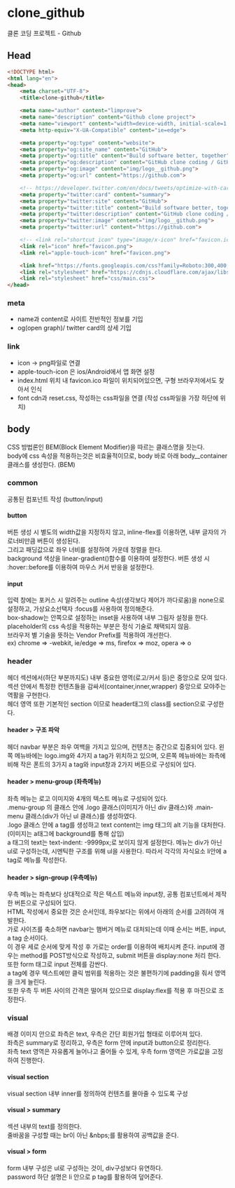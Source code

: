 # clone_github

클론 코딩 프로젝트 - Github

## Head

```HTML
<!DOCTYPE html>
<html lang="en">
<head>
    <meta charset="UTF-8">
    <title>clone-github</title>

    <meta name="author" content="limprove">
    <meta name="description" content="Github clone project">
    <meta name="viewport" content="width=device-width, initial-scale=1.0, user-scalable=no, maximum-scale=1, minimum-scale=1">
    <meta http-equiv="X-UA-Compatible" content="ie=edge">

    <meta property="og:type" content="website">
    <meta property="og:site_name" content="GitHub">
    <meta property="og:title" content="Build software better, together">
    <meta property="og:description" content="GitHub clone coding / GitHub is where people build software. More than 31 million people use GitHub to discover, fork, and contribute to over 100 million projects.">
    <meta property="og:image" content="img/logo__github.png">
    <meta property="og:url" content="https://github.com">

    <!-- https://developer.twitter.com/en/docs/tweets/optimize-with-cards/guides/getting-started.html -->
    <meta property="twitter:card" content="summary">
    <meta property="twitter:site" content="GitHub">
    <meta property="twitter:title" content="Build software better, together">
    <meta property="twitter:description" content="GitHub clone coding / GitHub is where people build software. More than 31 million people use GitHub to discover, fork, and contribute to over 100 million projects.">
    <meta property="twitter:image" content="img/logo__github.png">
    <meta property="twitter:url" content="https://github.com">

    <!-- <link rel="shortcut icon" type="image/x-icon" href="favicon.ico"> -->
    <link rel="icon" href="favicon.png">
    <link rel="apple-touch-icon" href="favicon.png">

    <link href="https://fonts.googleapis.com/css?family=Roboto:300,400,500,700,900&display=swap" rel="stylesheet">
    <link rel="stylesheet" href="https://cdnjs.cloudflare.com/ajax/libs/meyer-reset/2.0/reset.css">
    <link rel="stylesheet" href="css/main.css">
</head>
```

### meta

- name과 content로 사이트 전반적인 정보를 기입
- og(open graph)/ twitter card의 상세 기입

### link

- icon -> png파일로 연결
- apple-touch-icon 은 ios/Android에서 앱 화면 설정
- index.html 위치 내 favicon.ico 파일이 위치되어있으면, 구형 브라우저에서도 찾아서 인식
- font cdn과 reset.css, 작성하는 css파일을 연결 (작성 css파일을 가장 하단에 위치)

## body

CSS 방법론인 BEM(Block Element Modifier)을 따르는 클래스명을 짓는다.  
body에 css 속성을 적용하는것은 비효율적이므로, body 바로 아래 body__container클래스를 생성한다. (BEM)

### common

공통된 컴포넌트 작성 (button/input)

#### button

버튼 생성 시 별도의 width값을 지정하지 않고, inline-flex를 이용하면, 내부 글자의 가로너비만큼 버튼이 생성된다.  
그리고 패딩값으로 좌우 너비를 설정하여 가운데 정렬을 한다.  
background 색상을 linear-gradient()함수를 이용하여 설정한다.
버튼 생성 시 :hover::before를 이용하여 마우스 커서 반응을 설정한다.

#### input

입력 창에는 포커스 시 알려주는 outline 속성(생각보다 제어가 까다로움)을 none으로 설정하고, 가상요소선택자 :focus를 사용하여 정의해준다.  
box-shadow는 안쪽으로 설정하는 inset을 사용하여 내부 그림자 설정을 한다.
placeholder의 css 속성을 적용하는 부분은 정식 기술로 채택되지 않음.  
브라우저 별 기술을 뜻하는 Vendor Prefix를 적용하여 개선한다.  
ex) chrome => -webkit, ie/edge => ms, firefox => moz, opera => o  

### header

헤더 섹션에서(하단 부분까지도) 내부 중요한 영역(로고/커서 등)은 중앙으로 모여 있다.  
섹션 안에서 특정한 컨텐츠들을 감싸서(container,inner,wrapper) 중앙으로 모야주는 역활을 구현한다.  
헤더 영역 또한 기본적인 section 이므로 header태그의 class를 section으로 구성한다.

#### header > 구조 파악

헤더 navbar 부분은 좌우 여백을 가지고 있으며, 컨텐츠는 중간으로 집중되어 있다. 왼쪽 메뉴바에는 logo.img와 4가지 a tag가 위치하고 있으며, 오른쪽 메뉴바에는 좌측에 비해 작은 폰트의 3가지 a tag와 input창과 2가지 버튼으로 구성되어 있다.

#### header > menu-group (좌측메뉴)

좌측 메뉴는 로고 이미지와 4개의 텍스트 메뉴로 구성되어 있다.  
.menu-group 의 클래스 안에 .logo 클래스(이미지가 아닌 div 클래스)와 .main-menu 클래스(div가 아닌 ul 클래스)를 생성하였다.  
.logo 클래스 안에 a tag를 생성하고 text content는 img 태그의 alt 기능을 대처한다. (이미지는 a태그에 background를 통해 삽입)  
a 태그의 text는 text-indent: -9999px;로 보이지 않게 설정한다.
메뉴는 div가 아닌 ul로 구성하는데, 시멘틱한 구조를 위해 ul을 사용한다. 따라서 각각의 자식요소 li안에 a tag로 메뉴를 작성한다.

#### header > sign-group (우측메뉴)

우측 메뉴는 좌측보다 상대적으로 작은 텍스트 메뉴와 input창, 공통 컴포넌트에서 제작한 버튼으로 구성되어 있다.  
HTML 작성에서 중요한 것은 순서인데, 좌우보다는 위에서 아래의 순서를 고려하여 개발한다.  
가로 사이즈를 축소하면 navbar는 햄버거 메뉴로 대처되는데 이때 순서는 버튼, input, a tag 순서이다.  
이 경우 세로 순서에 맞게 작성 후 가로는 order를 이용하여 배치시켜 준다.
input에 경우는 method를 POST방식으로 작성하고, submit 버튼을 display:none 처리 한다. 또한 form 태그로 input 전체를 감싼다.  
a tag에 경우 텍스트에만 클릭 범위를 적용하는 것은 불편하기에 padding을 줘서 영역을 크게 늘린다.  
또한 우측 두 버튼 사이의 간격은 떨어져 있으므로 display:flex를 적용 후 마진으로 조정한다.  

### visual

배경 이미지 안으로 좌측은 text, 우측은 간단 회원가입 형태로 이루어져 있다.  
좌측은 summary로 정리하고, 우측은 form 안에 input과 button으로 정리한다.  
좌측 text 영역은 자유롭게 늘어나고 줄어들 수 있게, 우측 form 영역은 가로값을 고정하여 진행한다.

#### visual section

visual section 내부 inner를 정의하여 컨텐츠를 몰아줄 수 있도록 구성  

#### visual > summary

섹션 내부의 text를 정의한다.  
줄바꿈을 구성할 때는 br이 아닌 \&nbps;를 활용하여 공백값을 준다.  

#### visual > form

form 내부 구성은 ul로 구성하는 것이, div구성보다 유연하다.  
password 하단 설명은 li 안으로 p tag를 활용하여 덮어준다.
